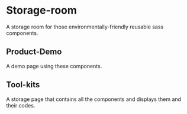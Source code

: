 # Storage-room

A storage room for those environmentally-friendly reusable sass components.

## Product-Demo
A demo page using these components.

## Tool-kits
A storage page that contains all the components and displays them and their codes.

<!-- ### Components

__Behavior__:
* Selected via user's click on menu.
* Shown via its unique ids (card-container, button-container...).

__Implementation__: 
* Container's display: none to block. -->

